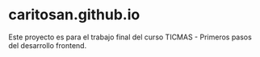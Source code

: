 # caritosan.github.io
Este proyecto es para el trabajo final del curso TICMAS - Primeros pasos del desarrollo frontend.
